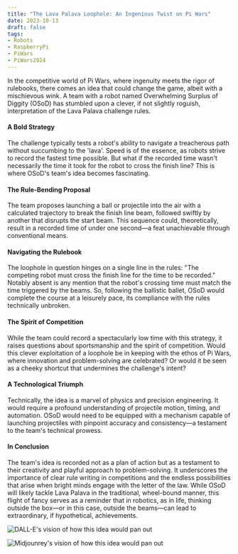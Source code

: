 ```yaml
---
title: "The Lava Palava Loophole: An Ingenious Twist on Pi Wars"
date: 2023-10-13
draft: false
tags:
- Robots
- RaspberryPi
- PiWars
- PiWars2024
---
```


In the competitive world of Pi Wars, where ingenuity meets the rigor of rulebooks, there comes an idea that could change the game, albeit with a mischievous wink. A team with a robot named Overwhelming Surplus of Diggity (OSoD) has stumbled upon a clever, if not slightly roguish, interpretation of the Lava Palava challenge rules.

#### A Bold Strategy
The challenge typically tests a robot's ability to navigate a treacherous path without succumbing to the 'lava'. Speed is of the essence, as robots strive to record the fastest time possible. But what if the recorded time wasn't necessarily the time it took for the robot to cross the finish line? This is where OSoD's team's idea becomes fascinating.

#### The Rule-Bending Proposal
The team proposes launching a ball or projectile into the air with a calculated trajectory to break the finish line beam, followed swiftly by another that disrupts the start beam. This sequence could, theoretically, result in a recorded time of under one second—a feat unachievable through conventional means.

#### Navigating the Rulebook
The loophole in question hinges on a single line in the rules: "The competing robot must cross the finish line for the time to be recorded." Notably absent is any mention that the robot's crossing time must match the time triggered by the beams. So, following the ballistic ballet, OSoD would complete the course at a leisurely pace, its compliance with the rules technically unbroken.

#### The Spirit of Competition
While the team could record a spectacularly low time with this strategy, it raises questions about sportsmanship and the spirit of competition. Would this clever exploitation of a loophole be in keeping with the ethos of Pi Wars, where innovation and problem-solving are celebrated? Or would it be seen as a cheeky shortcut that undermines the challenge's intent?

#### A Technological Triumph
Technically, the idea is a marvel of physics and precision engineering. It would require a profound understanding of projectile motion, timing, and automation. OSoD would need to be equipped with a mechanism capable of launching projectiles with pinpoint accuracy and consistency—a testament to the team's technical prowess.

#### In Conclusion
The team's idea is recorded not as a plan of action but as a testament to their creativity and playful approach to problem-solving. It underscores the importance of clear rule writing in competitions and the endless possibilities that arise when bright minds engage with the letter of the law. While OSoD will likely tackle Lava Palava in the traditional, wheel-bound manner, this flight of fancy serves as a reminder that in robotics, as in life, thinking outside the box—or in this case, outside the beams—can lead to extraordinary, if hypothetical, achievements.

![DALL-E's vision of how this idea would pan out](DALL-E_Create_an_image_of_a_small_sophisticated_robot_on_a_narrow_track_surrounded_by_walls_The_robot_is_equipped_with_a_cannon-like_device_on_top_shootin.png "DALL-E's vision of how this idea would pan out")

![Midjounrey's vision of how this idea would pan out](mark_m_Create_an_image_of_a_small_sophisticated_robot_on_a_nar_b8062623-a98b-4fcb-8896-a963d6bb0b1a.png "Midjounrey's vision of how this idea would pan out")